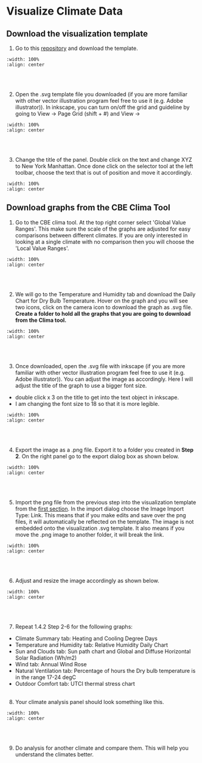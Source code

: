 # Visualize Climate Data

## Download the visualization template

1. Go to this <a href="https://github.com/chenkianwee/ifc2osmod_gendgn_egs/blob/main/svg/viz_clima_template.svg" target="_blank">repository</a> and download the template.
```{image} ../_static/clima2/clima2_10.png
:width: 100%
:align: center
```
<br/><br/>

2. Open the .svg template file you downloaded (if you are more familiar with other vector illustration program feel free to use it (e.g. Adobe illustrator)). In inkscape, you can turn on/off the grid and guideline by going to View -> Page Grid (shift + #) and View -> 
```{image} ../_static/clima2/clima2_5.png
:width: 100%
:align: center
```
<br/><br/>

3. Change the title of the panel. Double click on the text and change XYZ to New York Manhattan. Once done click on the selector tool at the left toolbar, choose the text that is out of position and move it accordingly.
```{image} ../_static/clima2/clima2_6.png
:width: 100%
:align: center
```

## Download graphs from the CBE Clima Tool
1. Go to the CBE clima tool. At the top right corner select 'Global Value Ranges'. This make sure the scale of the graphs are adjusted for easy comparisons between different climates. If you are only interested in looking at a single climate with no comparison then you will choose the 'Local Value Ranges'.
```{image} ../_static/clima2/clima2_1.png
:width: 100%
:align: center
```
<br/><br/>

2. We will go to the Temperature and Humidity tab and download the Daily Chart for Dry Bulb Temperature. Hover on the graph and you will see two icons, click on the camera icon to download the graph as .svg file. **Create a folder to hold all the graphs that you are going to download from the Clima tool.**
```{image} ../_static/clima2/clima2_2.png
:width: 100%
:align: center
```
<br/><br/>

3. Once downloaded, open the .svg file with inkscape (if you are more familiar with other vector illustration program feel free to use it (e.g. Adobe illustrator)). You can adjust the image as accordingly. Here I will adjust the title of the graph to use a bigger font size.
- double click x 3 on the title to get into the text object in inkscape.
- I am changing the font size to 18 so that it is more legible.
```{image} ../_static/clima2/clima2_3.png
:width: 100%
:align: center
```
<br/><br/>

4. Export the image as a .png file. Export it to a folder you created in **Step 2**. On the right panel go to the export dialog box as shown below.
```{image} ../_static/clima2/clima2_4.png
:width: 100%
:align: center
```
<br/><br/>

5. Import the png file from the previous step into the visualization template from the [first section](#download-the-visualization-template). In the import dialog choose the Image Import Type: Link. This means that if you make edits and save over the png files, it will automatically be reflected on the template. The image is not embedded onto the visualization .svg template. It also means if you move the .png image to another folder, it will break the link. 
```{image} ../_static/clima2/clima2_7.png
:width: 100%
:align: center
```
<br/><br/>

6. Adjust and resize the image accordingly as shown below.
```{image} ../_static/clima2/clima2_8.png
:width: 100%
:align: center
```
<br/><br/>

7. Repeat 1.4.2 Step 2-6 for the following graphs:
- Climate Summary tab: Heating and Cooling Degree Days
- Temperature and Humidity tab: Relative Humidity Daily Chart
- Sun and Clouds tab: Sun path chart and Global and Diffuse Horizontal Solar Radiation (Wh/m2) 
- Wind tab: Annual Wind Rose
- Natural Ventilation tab: Percentage of hours the Dry bulb temperature is in the range 17-24 degC
- Outdoor Comfort tab: UTCI thermal stress chart
<br/><br/>

8. Your climate analysis panel should look something like this.
```{image} ../_static/clima2/clima2_9.jpg
:width: 100%
:align: center
```
<br/><br/>

9. Do analysis for another climate and compare them. This will help you understand the climates better.
 